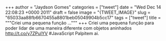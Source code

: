 
+++
author = "Jaydson Gomes"
categories = ["tweet"]
date = "Wed Dec 14 22:08:23 +0000 2011"
draft = false
image = "{TWEET_IMAGE}"
slug = "65033aa88fb6670455a8801beb05049904b5cc17"
tags = ["tweet"]
title = """Criei uma pequena função ..."""
+++
Criei uma pequena função para poder lidar de uma maneira diferente com objetos aninhados http://t.co/y7ZPuIYV #JavaScript Palpitem ai.
